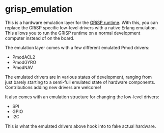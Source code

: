 # grisp_emulation

This is a hardware emulation layer for the
[GRiSP runtime](https://github.com/grisp/grisp). With this, you can replace the
GRiSP specific low-level drivers with a native Erlang emulation. This allows you
to run the GRiSP runtime on a normal development computer instead of on the
board.

The emulation layer comes with a few different emulated Pmod drivers:

* PmodACL2
* PmodGYRO
* PmodNAV

The emulated drivers are in various states of development, ranging from just
barely starting to a semi-full emulated state of hardware components.
Contributions adding new drivers are welcome!

It also comes with an emulation structure for changing the low-level drivers:

* SPI
* GPIO
* I2C

This is what the emulated drivers above hook into to fake actual hardware.
